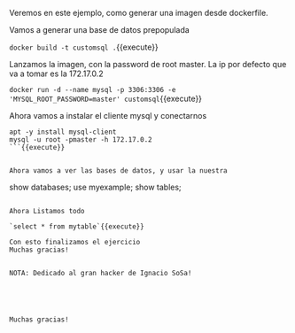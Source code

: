 Veremos en este ejemplo, como generar una imagen desde dockerfile.

Vamos a generar una base de datos prepopulada

`docker build -t customsql .`{{execute}}

Lanzamos la imagen, con la password de root master. La ip por defecto que va a tomar es la 172.17.0.2

`docker run -d --name mysql -p 3306:3306 -e 'MYSQL_ROOT_PASSWORD=master' customsql`{{execute}}


Ahora vamos a instalar el cliente mysql y conectarnos

``` 
apt -y install mysql-client
mysql -u root -pmaster -h 172.17.0.2 
```{{execute}}


Ahora vamos a ver las bases de datos, y usar la nuestra

```
show databases;
use myexample;
show tables;
   ```{{execute}}

Ahora Listamos todo

`select * from mytable`{{execute}}

Con esto finalizamos el ejercicio
Muchas gracias!


NOTA: Dedicado al gran hacker de Ignacio SoSa!





Muchas gracias!











